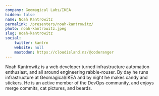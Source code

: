 ```yaml
---
company: Geomagical Labs/IKEA
hidden: false
name: Noah Kantrowitz
permalink: /presenters/noah-kantrowitz/
photo: noah-kantrowitz.jpeg
slug: noah-kantrowitz
social:
    twitter: kantrn
    website: null
    mastodon: https://cloudisland.nz/@coderanger
---
```


Noah Kantrowitz is a web developer turned infrastructure automation enthusiast, and all around engineering rabble-rouser. By day he runs infrastructure at Geomagical/IKEA and by night he makes candy and stickers. He is an active member of the DevOps community, and enjoys merge commits, cat pictures, and beards.
